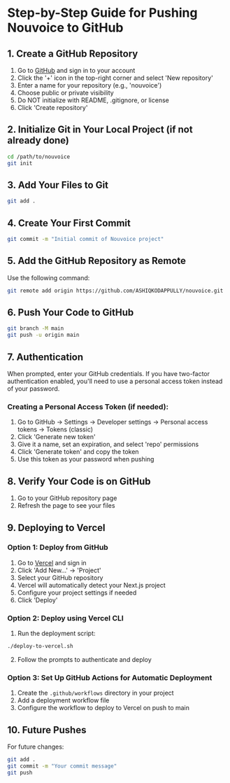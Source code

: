 # Step-by-Step Guide for Pushing Nouvoice to GitHub

## 1. Create a GitHub Repository

1. Go to [GitHub](https://github.com) and sign in to your account
2. Click the '+' icon in the top-right corner and select 'New repository'
3. Enter a name for your repository (e.g., 'nouvoice')
4. Choose public or private visibility
5. Do NOT initialize with README, .gitignore, or license
6. Click 'Create repository'

## 2. Initialize Git in Your Local Project (if not already done)

```bash
cd /path/to/nouvoice
git init
```

## 3. Add Your Files to Git

```bash
git add .
```

## 4. Create Your First Commit

```bash
git commit -m "Initial commit of Nouvoice project"
```

## 5. Add the GitHub Repository as Remote

Use the following command:

```bash
git remote add origin https://github.com/ASHIQKODAPPULLY/nouvoice.git
```

## 6. Push Your Code to GitHub

```bash
git branch -M main
git push -u origin main
```

## 7. Authentication

When prompted, enter your GitHub credentials. If you have two-factor authentication enabled, you'll need to use a personal access token instead of your password.

### Creating a Personal Access Token (if needed):

1. Go to GitHub → Settings → Developer settings → Personal access tokens → Tokens (classic)
2. Click 'Generate new token'
3. Give it a name, set an expiration, and select 'repo' permissions
4. Click 'Generate token' and copy the token
5. Use this token as your password when pushing

## 8. Verify Your Code is on GitHub

1. Go to your GitHub repository page
2. Refresh the page to see your files

## 9. Deploying to Vercel

### Option 1: Deploy from GitHub

1. Go to [Vercel](https://vercel.com) and sign in
2. Click 'Add New...' → 'Project'
3. Select your GitHub repository
4. Vercel will automatically detect your Next.js project
5. Configure your project settings if needed
6. Click 'Deploy'

### Option 2: Deploy using Vercel CLI

1. Run the deployment script:

```bash
./deploy-to-vercel.sh
```

2. Follow the prompts to authenticate and deploy

### Option 3: Set Up GitHub Actions for Automatic Deployment

1. Create the `.github/workflows` directory in your project
2. Add a deployment workflow file
3. Configure the workflow to deploy to Vercel on push to main

## 10. Future Pushes

For future changes:

```bash
git add .
git commit -m "Your commit message"
git push
```
